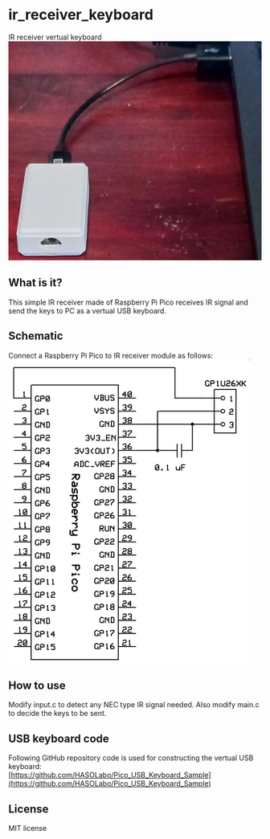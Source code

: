 # ir_receiver_keyboard
IR receiver vertual keyboard  
![photo.jpg](photo.jpg)
## What is it?
This simple IR receiver made of Raspberry Pi Pico receives IR signal and send the keys to PC as a vertual USB keyboard.
## Schematic
Connect a Raspberry Pi Pico to IR receiver module as follows:  
![schematic.png](schematic.png)
## How to use
Modify input.c to detect any NEC type IR signal needed. Also modify main.c to decide the keys to be sent.
## USB keyboard code
Following GitHub repository code is used for constructing the vertual USB keyboard:  
[https://github.com/HASOLabo/Pico_USB_Keyboard_Sample](https://github.com/HASOLabo/Pico_USB_Keyboard_Sample)
## License
MIT license